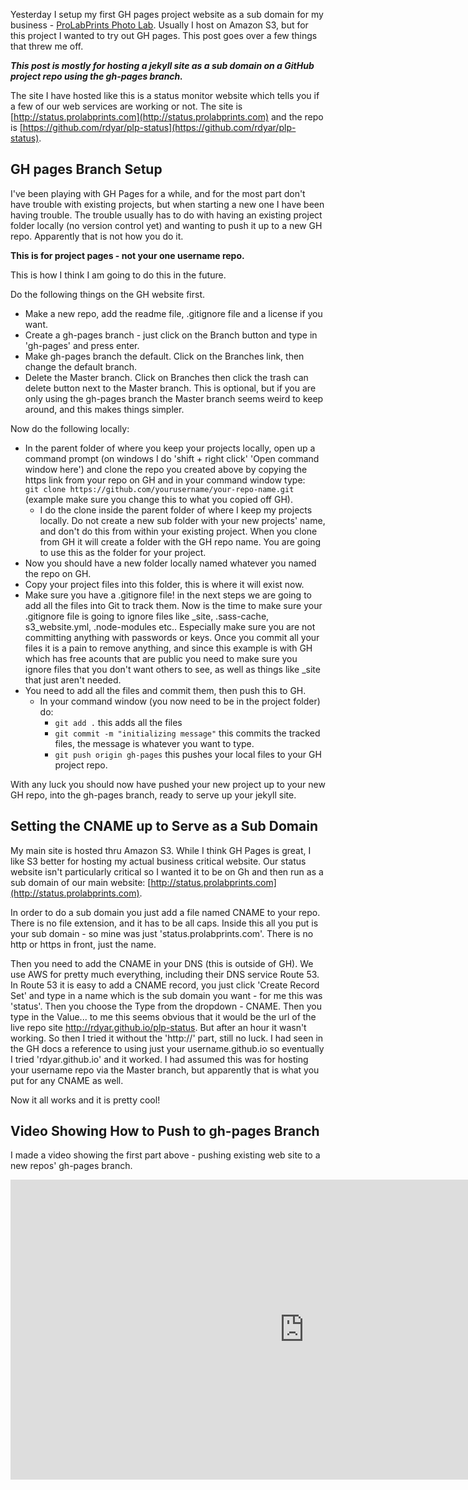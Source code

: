 ---
---

Yesterday I setup my first GH pages project website as a sub domain for my business -  [ProLabPrints Photo Lab](http://prolabprints.com). Usually I host on Amazon S3, but for this project I wanted to try out GH pages. This post goes over a few things that threw me off.

**_This post is mostly for hosting a jekyll site as a sub domain on a GitHub project repo using the gh-pages branch._**

The site I have hosted like this is a status monitor website which tells you if a few of our web services are working or not. The site is [http://status.prolabprints.com](http://status.prolabprints.com) and the repo is [https://github.com/rdyar/plp-status](https://github.com/rdyar/plp-status).

## GH pages Branch Setup

I've been playing with GH Pages for a while, and for the most part don't have trouble with existing projects, but when starting a new one I have been having trouble. The trouble usually has to do with having an existing project folder locally (no version control yet) and wanting to push it up to a new GH repo. Apparently that is not how you do it.

**This is for project pages - not your one username repo.**

This is how I think I am going to do this in the future.

Do the following things on the GH website first.

- Make a new repo, add the readme file, .gitignore file and a license if you want.
- Create a gh-pages branch - just click on the Branch button and type in 'gh-pages' and press enter.
- Make gh-pages branch the default. Click on the Branches link, then change the default branch.
- Delete the Master branch. Click on Branches then click the trash can delete button next to the Master branch. This is optional, but if you are only using the gh-pages branch the Master branch seems weird to keep around, and this makes things simpler.

Now do the following locally:

- In the parent folder of where you keep your projects locally, open up a command prompt (on windows I do 'shift + right click' 'Open command window here') and clone the repo you created above by copying the https link from your repo on GH and in your command window type:  
 ```git clone https://github.com/yourusername/your-repo-name.git```  
 (example make sure you change this to what you copied off GH).
   - I do the clone inside the parent folder of where I keep my projects locally. Do not create a new sub folder with your new projects' name, and don't do this from within your existing project. When you clone from GH it will create a folder with the GH repo name. You are going to use this as the folder for your project.
- Now you should have a new folder locally named whatever you named the repo on GH.
- Copy your project files into this folder, this is where it will exist now.
- Make sure you have a .gitignore file! in the next steps we are going to add all the files into Git to track them. Now is the time to make sure your .gitignore file is going to ignore files like _site, .sass-cache, s3_website.yml, .node-modules etc.. Especially make sure you are not committing anything with passwords or keys. Once you commit all your files it is a pain to remove anything, and since this example is with GH which has free acounts that are public you need to make sure you ignore files that you don't want others to see, as well as things like _site that just aren't needed.
- You need to add all the files and commit them, then push this to GH.
   - In your command window (you now need to be in the project folder) do:
      - ```git add .``` this adds all the files 
      - ```git commit -m "initializing message"``` this commits the tracked files, the message is whatever you want to type.
      - ```git push origin gh-pages``` this pushes your local files to your GH project repo.  

With any luck you should now have pushed your new project up to your new GH repo, into the gh-pages branch, ready to serve up your jekyll site.

## Setting the CNAME up to Serve as a Sub Domain

My main site is hosted thru Amazon S3. While I think GH Pages is great, I like S3 better for hosting my actual business critical website. Our status website isn't particularly critical so I wanted it to be on Gh and then run as a sub domain of our main website: [http://status.prolabprints.com](http://status.prolabprints.com).

In order to do a sub domain you just add a file named CNAME to your repo. There is no file extension, and it has to be all caps. Inside this all you put is your sub domain - so mine was just 'status.prolabprints.com'. There is no http or https in front, just the name.

Then you need to add the CNAME in your DNS (this is outside of GH). We use AWS for pretty much everything, including their DNS service Route 53. In Route 53 it is easy to add a CNAME record, you just click 'Create Record Set' and type in a name which is the sub domain you want - for me this was 'status'. Then you choose the Type from the dropdown - CNAME. Then you type in the Value... to me this seems obvious that it would be the url of the live repo site http://rdyar.github.io/plp-status. But after an hour it wasn't working. So then I tried it without the 'http://' part, still no luck. I had seen in the GH docs a reference to using just your username.github.io so eventually I tried 'rdyar.github.io' and it worked. I had assumed this was for hosting your username repo via the Master branch, but apparently that is what you put for any CNAME as well.

Now it all works and it is pretty cool!

## Video Showing How to Push to gh-pages Branch

I made a video showing the first part above - pushing existing web site to a new repos' gh-pages branch.

 <div class="responsive-video margin-bottom-30">
                                 <iframe width="940" height="480" src="https://www.youtube.com/embed/iyFjdmzcpws" frameborder="0" allowfullscreen></iframe>
                            </div>
